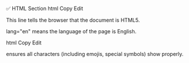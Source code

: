 ✅ HTML Section
html
Copy
Edit
<!DOCTYPE html>
<html lang="en">
This line tells the browser that the document is HTML5.

lang="en" means the language of the page is English.

html
Copy
Edit
<head>
  <meta charset="UTF-8">
  <title>Gmail Registration Form</title>
<meta charset="UTF-8"> ensures all characters (including emojis, special symbols) show properly.

<title> sets the title of the page (what shows on the browser tab).

html
Copy
Edit
  <link href="https://cdn.jsdelivr.net/npm/bootstrap@5.3.0/dist/css/bootstrap.min.css" rel="stylesheet">
This line links Bootstrap v5.3 CSS so we get nice UI without writing too much CSS.

html
Copy
Edit
  <style>
    body {
      background-color: #f8f9fa;
    }
    .form-container {
      max-width: 500px;
      margin: 40px auto;
      padding: 30px;
      background-color: white;
      border-radius: 10px;
      box-shadow: 0 0 10px rgba(0,0,0,0.1);
    }
    h2 {
      text-align: center;
      margin-bottom: 25px;
    }
  </style>
</head>
This CSS makes the form centered, gives it padding, shadow, and a clean white background.

✅ Body Section (Form Design)
html
Copy
Edit
<body>
  <div class="form-container">
    <h2>Gmail Registration</h2>
Container with heading "Gmail Registration".

html
Copy
Edit
    <form onsubmit="return validateForm()">
When the form is submitted, the JavaScript function validateForm() will run.

If validateForm() returns false, form won't submit.

📄 Form Inputs
✅ Full Name
html
Copy
Edit
      <div class="mb-3">
        <label for="name" class="form-label">Full Name</label>
        <input type="text" id="name" class="form-control" placeholder="Enter your name">
      </div>
Takes user's name input using a text field.

✅ Email
html
Copy
Edit
      <div class="mb-3">
        <label for="email" class="form-label">Email address</label>
        <input type="email" id="email" class="form-control" placeholder="Enter your email">
      </div>
Email input with placeholder.

✅ Password + Confirm Password
html
Copy
Edit
      <div class="mb-3">
        <label for="password" class="form-label">Password</label>
        <input type="password" id="password" class="form-control" placeholder="Create password">
      </div>

      <div class="mb-3">
        <label for="confirm" class="form-label">Confirm Password</label>
        <input type="password" id="confirm" class="form-control" placeholder="Re-enter password">
      </div>
Two password fields to ensure user types correct password.

✅ Gender (Radio Buttons)
html
Copy
Edit
      <div class="mb-3">
        <label class="form-label">Gender</label><br>
        <input type="radio" name="gender" value="Male"> Male
        <input type="radio" name="gender" value="Female" class="ms-2"> Female
      </div>
User must choose either Male or Female.

✅ Terms & Conditions (Checkbox)
html
Copy
Edit
      <div class="mb-3 form-check">
        <input type="checkbox" class="form-check-input" id="terms">
        <label class="form-check-label" for="terms">I accept the terms and conditions</label>
      </div>
User must accept terms to continue.

✅ Submit Button
html
Copy
Edit
      <button type="submit" class="btn btn-primary w-100">Register</button>
    </form>
  </div>
Button that submits the form (only if validation passes).

✅ JavaScript Validation
javascript
Copy
Edit
<script>
  function validateForm() {
This function runs when the form is submitted.

javascript
Copy
Edit
    let name = document.getElementById("name").value.trim();
    let email = document.getElementById("email").value.trim();
    let password = document.getElementById("password").value;
    let confirm = document.getElementById("confirm").value;
    let gender = document.querySelector('input[name="gender"]:checked');
    let terms = document.getElementById("terms").checked;
Fetching all the input values and saving them in variables.

javascript
Copy
Edit
    if (name === "") {
      alert("Please enter your name.");
      return false;
    }
Checks if name is empty.

javascript
Copy
Edit
    let namePattern = /^[A-Za-z\s]+$/;
    if (!namePattern.test(name)) {
      alert("Name should only contain letters and spaces.");
      return false;
    }
Regex to ensure name has only letters and spaces.

javascript
Copy
Edit
    if (email === "" || password === "" || confirm === "") {
      alert("Please fill in all fields.");
      return false;
    }
Checks if any field is left blank.

javascript
Copy
Edit
    if (!email.includes("@") || !email.endsWith(".com")) {
      alert("Please enter a valid email address.");
      return false;
    }
Basic check to ensure email contains @ and ends with .com.

javascript
Copy
Edit
    if (password.length < 6) {
      alert("Password should be at least 6 characters.");
      return false;
    }
Password must be minimum 6 characters.

javascript
Copy
Edit
    if (password !== confirm) {
      alert("Passwords do not match.");
      return false;
    }
Confirms both password fields match.

javascript
Copy
Edit
    if (!gender) {
      alert("Please select your gender.");
      return false;
    }

    if (!terms) {
      alert("You must accept the terms and conditions.");
      return false;
    }
Makes sure gender is selected and terms are checked.

javascript
Copy
Edit
    alert("Registration Successful!");
    return true;
  }
</script>
If everything is okay, shows success message and allows submission.